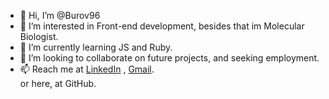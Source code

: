 - 👋 Hi, I’m @Burov96
- 👀 I’m interested in Front-end development, besides that im Molecular Biologist.
- 🌱 I’m currently learning JS and Ruby.
- 💞️ I’m looking to collaborate on future projects, and seeking employment.
- 📫 Reach me at <a href="[https://www.linkedin.com/in/teodor-burov-b5ba12bb/]">LinkedIn</a> , <a href="mailto:burov96@gmail.com">Gmail</a>.<br> or here, at GitHub.

<!---
Burov96/Burov96 is a ✨ special ✨ repository because its `README.md` (this file) appears on your GitHub profile.
You can click the Preview link to take a look at your changes.
--->
